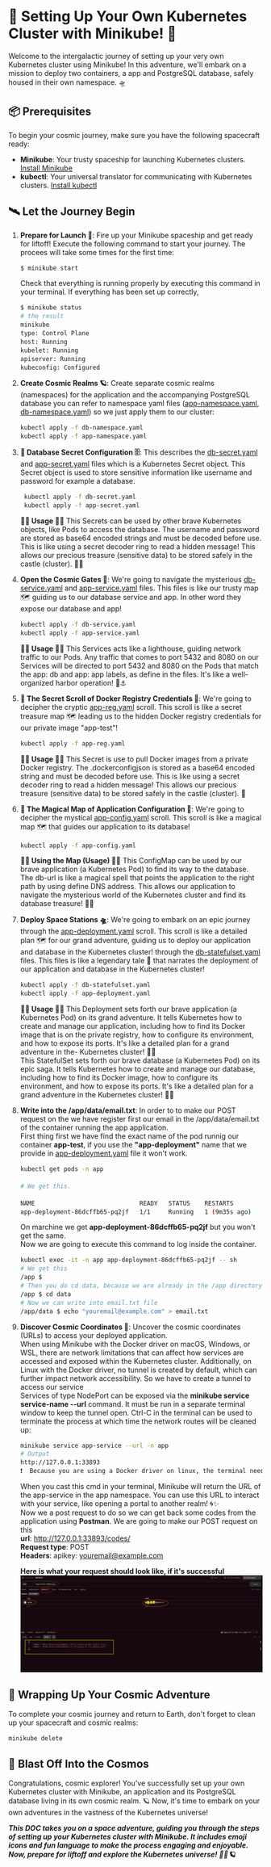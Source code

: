 # 🚀 Setting Up Your Own Kubernetes Cluster with Minikube! 🌌

Welcome to the intergalactic journey of setting up your very own Kubernetes cluster using Minikube! In this adventure, we'll embark on a mission to deploy two containers, a app and PostgreSQL database, safely housed in their own namespace. 🛸

## 📦 Prerequisites

To begin your cosmic journey, make sure you have the following spacecraft ready:

- **Minikube**: Your trusty spaceship for launching Kubernetes clusters. [Install Minikube](https://minikube.sigs.k8s.io/docs/start/)
- **kubectl**: Your universal translator for communicating with Kubernetes clusters. [Install kubectl](https://kubernetes.io/docs/tasks/tools/install-kubectl/)

## 🛰️ Let the Journey Begin

1. **Prepare for Launch 🚀**: Fire up your Minikube spaceship and get ready for liftoff! Execute the following command to start your journey. The procees will take some times for the first time:

   ```bash
   $ minikube start
   ```
    Check that  everything is running properly by executing this command in your terminal. If everything has been set up correctly,

    ```bash
    $ minikube status
    # the result
    minikube
    type: Control Plane
    host: Running
    kubelet: Running
    apiserver: Running
    kubeconfig: Configured
    ```

2. **Create Cosmic Realms 🪐**: Create separate cosmic realms (namespaces) for the application and the accompanying PostgreSQL database you can refer to namespace yaml files ([app-namespace.yaml](app-namespace.yaml), [db-namespace.yaml](db-namespace.yaml)) so we just apply them to our cluster:

   ```bash
   kubectl apply -f db-namespace.yaml
   kubectl apply -f app-namespace.yaml
   ```
3. **📄 Database Secret Configuration 🗄️**: This describes the [db-secret.yaml](db-secret.yaml) and [app-secret.yaml](app-secret.yaml) files which is a Kubernetes Secret object. This Secret object is used to store sensitive information like username and password for example a database.

   ```bash
    kubectl apply -f db-secret.yaml
    kubectl apply -f app-secret.yaml
   ```
   **🏴‍☠️ Usage 🏴‍☠️**
This Secrets can be used by other brave Kubernetes objects, like Pods to access the database. The username and password are stored as base64 encoded strings and must be decoded before use. This is like using a secret decoder ring to read a hidden message! This allows our precious treasure (sensitive data) to be stored safely in the castle (cluster). 🏰🔐

4. **Open the Cosmic Gates 🌌**: We're going to navigate the mysterious [db-service.yaml](db-service.yaml) and [app-service.yaml](app-service.yaml) files. This files is like our trusty map 🗺️ guiding us to our database service and app. In other word they expose our database and app!
   ```bash
   kubectl apply -f db-service.yaml
   kubectl apply -f app-service.yaml
   ```
   **🏴‍☠️ Usage 🏴‍☠️**
This Services acts like a lighthouse, guiding network traffic to our Pods. Any traffic that comes to port 5432 and 8080 on our Services will be directed to port 5432 and 8080 on the Pods that match the app: db and app: app labels, as define in the files. It's like a well-organized harbor operation! 🚢⚓️

5. **🎉 The Secret Scroll of Docker Registry Credentials 🎉**:  We're going to decipher the cryptic [app-reg.yaml](app-reg.yaml) scroll. This scroll is like a secret treasure map 🗺️ leading us to the hidden Docker registry credentials for our private image "app-test"!
   ```bash
   kubectl apply -f app-reg.yaml
   ```
   **🏴‍☠️ Usage 🏴‍☠️**
This Secret is use to pull Docker images from a private Docker registry. The .dockerconfigjson is stored as a base64 encoded string and must be decoded before use. This is like using a secret decoder ring to read a hidden message! This allows our precious treasure (sensitive data) to be stored safely in the castle (cluster). 🏰

6. **🎉 The Magical Map of Application Configuration 🎉**: We're going to decipher the mystical [app-config.yaml](app-config.yaml) scroll. This scroll is like a magical map 🗺️ that guides our application to its database!

   ```bash
   kubectl apply -f app-config.yaml
   ```
   **🏴‍☠️ Using the Map (Usage) 🏴‍☠️**
This ConfigMap can be used by our brave application (a Kubernetes Pod) to find its way to the database. The db-url is like a magical spell that points the application to the right path by using define DNS address. This allows our application to navigate the mysterious world of the Kubernetes cluster and find its database treasure! 🏰🔐

7. **Deploy Space Stations 🛸**: We're going to embark on an epic journey through the [app-deployment.yaml](app-deployment.yaml) scroll. This scroll is like a detailed plan 🗺️ for our grand adventure, guiding us to deploy our application and database in the Kubernetes cluster!
through the [db-statefulset.yaml](db-statefulset.yaml) files. This files is like a legendary tale 📜 that narrates the deployment of our application and database in the Kubernetes cluster!

   ```bash
   kubectl apply -f db-statefulset.yaml
   kubectl apply -f app-deployment.yaml
   ```

   **🏴‍☠️ Usage 🏴‍☠️**
This Deployment sets forth our brave application (a Kubernetes Pod) on its grand adventure. It tells Kubernetes how to create and manage our application, including how to find its Docker image that is on the private registry, how to configure its environment, and how to expose its ports. It's like a detailed plan for a grand adventure in the- Kubernetes cluster! 🏰🔐  
This StatefulSet sets forth our brave database (a Kubernetes Pod) on its epic saga. It tells Kubernetes how to create and manage our database, including how to find its Docker image, how to configure its environment, and how to expose its ports. It's like a detailed plan for a grand adventure in the Kubernetes cluster! 🏰🔐  

8. **Write into the /app/data/email.txt**: In order to to make our POST request on the we have register first our email in the /app/data/email.txt of the container running the app application.  
 First thing first we have find the exact name of the pod runnig our container **app-test**, if you use the **"app-deployment"** name that we provide in [app-deployment.yaml](app-deployment.yaml) file it won't work.
   
   ```bash
   kubectl get pods -n app
 
   # We get this.  

   NAME                             READY   STATUS    RESTARTS        AGE
   app-deployment-86dcffb65-pq2jf   1/1     Running   1 (9m35s ago)   47h  
   ```
   On marchine we get **app-deployment-86dcffb65-pq2jf** but you won't get the same.  
   Now we are going to execute this command to log inside the container.
   ```bash
   kubectl exec -it -n app app-deployment-86dcffb65-pq2jf -- sh
   # We get this
   /app $
   # Then you do cd data, because we are already in the /app directory
   /app $ cd data
   # Now we can write into email.txt file
   /app/data $ echo "youremail@example.com" > email.txt
   ```

9. **Discover Cosmic Coordinates 🌠**: Uncover the cosmic coordinates (URLs) to access your deployed application.  
When using Minikube with the Docker driver on macOS, Windows, or WSL, there are network limitations that can affect how services are accessed and exposed within the Kubernetes cluster. Additionally, on Linux with the Docker driver, no tunnel is created by default, which can further impact network accessibility. So we have to create a tunnel to access our service  
Services of type NodePort can be exposed via the **minikube service service-name --url** command. It must be run in a separate terminal window to keep the tunnel open. Ctrl-C in the terminal can be used to terminate the process at which time the network routes will be cleaned up:

   ```bash
   minikube service app-service --url -n app
   # Output
   http://127.0.0.1:33893
   ❗  Because you are using a Docker driver on linux, the terminal needs to be open to run it.
   ```
   When you cast this cmd in your terminal, Minikube will return the URL of the app-service in the app namespace. You can use this URL to interact with your service, like opening a portal to another realm! 🌀✨  
   Now we a post request to do so we can get back some codes from the application using **Postman**. We are going to make our POST request on this  
   **url**: http://127.0.0.1:33893/codes/  
   **Request type**: POST  
   **Headers**: apikey: youremail@example.com

   **Here is what your  request should look like, if it's successful**  
   ![Postman](./.doc/request_result.png)

## 🌟 Wrapping Up Your Cosmic Adventure

To complete your cosmic journey and return to Earth, don't forget to clean up your spacecraft and cosmic realms:

   ```bash
   minikube delete
   ```

## 🚀 Blast Off Into the Cosmos

Congratulations, cosmic explorer! You've successfully set up your own Kubernetes cluster with Minikube, an application and its PostgreSQL database living in its own cosmic realm. 🪐 Now, it's time to embark on your own adventures in the vastness of the Kubernetes universe!

***This DOC takes you on a space adventure, guiding you through the steps of setting up your Kubernetes cluster with Minikube. It includes emoji icons and fun language to make the process engaging and enjoyable. Now, prepare for liftoff and explore the Kubernetes universe! 🚀🌌🪐***
